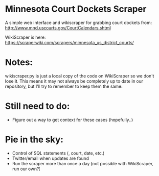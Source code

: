 # Minnesota Court Dockets Scraper

A simple web interface and wikiscraper for grabbing court dockets from: http://www.mnd.uscourts.gov/CourtCalendars.shtml

WikiScraper is here: https://scraperwiki.com/scrapers/minnesota_us_district_courts/

# Notes:
wikiscraper.py is just a local copy of the code on WikiScraper so we don't lose it. This means it may not always be completely up to date in our repository, but I'll try to remember to keep them the same.

# Still need to do:
- Figure out a way to get context for these cases (hopefully..)

# Pie in the sky:
- Control of SQL statements (, court, date, etc.)
- Twitter/email when updates are found
- Run the scraper more than once a day (not possible with WikiScraper, run our own?)